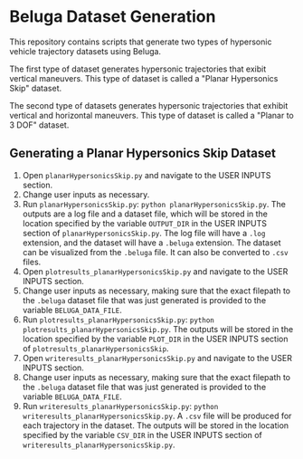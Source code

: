 # Beluga Dataset Generation

This repository contains scripts that generate two types of hypersonic vehicle trajectory datasets using Beluga.

The first type of dataset generates hypersonic trajectories that exibit vertical maneuvers. This type of dataset is called a "Planar Hypersonics Skip" dataset.

The second type of datasets generates hypersonic trajectories that exhibit vertical and horizontal maneuvers. This type of dataset is called a "Planar to 3 DOF" dataset.

## Generating a Planar Hypersonics Skip Dataset
1. Open `planarHypersonicsSkip.py` and navigate to the USER INPUTS section.
2. Change user inputs as necessary.
3. Run `planarHypersonicsSkip.py`: ```python planarHypersonicsSkip.py```. The outputs are a log file and a dataset file, which will be stored in the location specified by the variable `OUTPUT_DIR` in the USER INPUTS section of `planarHypersonicsSkip.py`. The log file will have a `.log` extension, and the dataset will have a `.beluga` extension. The dataset can be visualized from the `.beluga` file. It can also be converted to `.csv` files.
4. Open `plotresults_planarHypersonicsSkip.py` and navigate to the USER INPUTS section.
5. Change user inputs as necessary, making sure that the exact filepath to the `.beluga` dataset file that was just generated is provided to the variable `BELUGA_DATA_FILE`.
6. Run `plotresults_planarHypersonicsSkip.py`: ```python plotresults_planarHypersonicsSkip.py```. The outputs will be stored in the location specified by the variable `PLOT_DIR` in the USER INPUTS section of `plotresults_planarHypersonicsSkip`.
7. Open `writeresults_planarHypersonicsSkip.py` and navigate to the USER INPUTS section.
8. Change user inputs as necessary, making sure that the exact filepath to the `.beluga` dataset file that was just generated is provided to the variable `BELUGA_DATA_FILE`.
9. Run `writeresults_planarHypersonicsSkip.py`: ```python writeresults_planarHypersonicsSkip.py```. A `.csv` file will be produced for each trajectory in the dataset. The outputs will be stored in the location specified by the variable `CSV_DIR` in the USER INPUTS section of `writeresults_planarHypersonicsSkip.py`.